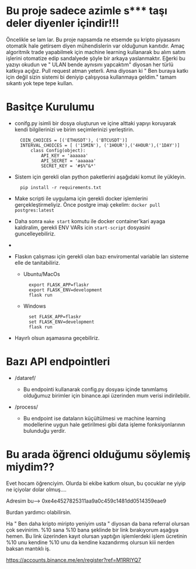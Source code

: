 # Bu proje sadece azimle s*** taşı deler diyenler içindir!!!
  Öncelikle se lam lar. Bu proje napsamda ne etsemde şu kripto piyasasını otomatik hale getirsem diyen mühendislerin var olduğunun kanıtıdır. Amaç algoritmik trade yapabilmek için machine learning kullanarak bu alım satım işlerini otomatize edip sandalyede şöyle bir arkaya yaslanmaktır. Eğerki bu yazıyı okudun ve " ULAN bende aynısını yapcaktım" diyosan her türlü katkıya açığız. Pull request atman yeterli. Ama diyosan ki " Ben buraya katkı için değil sizin sistemi bi deniyip çalışıyosa kullanmaya geldim."  tamam sıkantı yok tepe tepe kullan. 
# Basitçe Kurulumu
- conifg.py isimli bir dosya oluşturun ve içine alttaki yapıyı koruyarak kendi bilgilerinizi ve birim seçimlerinizi yerleştirin.
    
        COIN_CHOICES = [('ETHUSDT'), ('BTCUSDT')]
        INTERVAL_CHOICES = [ ('15MIN'), ('1HOUR'),('4HOUR'),('1DAY')]
            class Config(object):
                API_KEY = 'aaaaaa'
                API_SECRET = 'aaaaaa'
                SECRET_KEY = '#$%^&*'

- Sistem için gerekli olan python paketlerini aşağıdaki komut ile yükleyin.

        pip install -r requirements.txt

- Make scripti ile uygulama için gerekli docker işlemlerini gerçekleştirmeliyiz. Önce postgre imajı çekelim:
`docker pull postgres:latest`
- Daha sonra `make start` komutu ile docker container'kari ayaga kaldiralim, gerekli ENV VARs icin `start-script` dosyasini guncelleyebiliriz.
- 

- Flaskın çalışması için gerekli olan bazı enviromental variable ları sisteme elle de tanitabiliriz.
    - Ubuntu/MacOs
	
            export FLASK_APP=flaskr
            export FLASK_ENV=development
            flask run
    - Windows
	
            set FLASK_APP=flaskr
            set FLASK_ENV=development
            flask run
- Hayırlı olsun aşamasına geçebiliriz.
# Bazı API endpointleri
- /dataref/
	- Bu endpointi kullanarak config.py dosyası içinde tanımlamış olduğumuz birimler için binance.api üzerinden mum verisi indirilebilir.
   
- /process/
   	- Bu endpoint ise dataların küçültülmesi ve machine learning modellerine uygun hale getirilmesi gibi data işleme fonksiyonlarının bulunduğu yerdir.
   	
# Bu arada öğrenci olduğumu söylemiş miydim??
 Evet hocam öğrenciyim. Olurda bi ekibe katkım olsun, bu çocuklar ne yiyip ne içiyolar dolar olmuş.... 
 
 Adresim bu--> 0xe4e4527825311aa9a0c459c1481dd0514359eae9
 
 Burdan yardımcı olabilirsin. 
 
 Ha " Ben daha kripto miripto yeniyim usta " diyosan da bana referral olursan çok sevinirim. %10 sana %10 bana şeklinde bir link bırakıyorum aşağıya hemen. Bu link üzerinden kayıt olursan yaptığın işlemlerdeki işlem ücretinin %10 unu kendine %10 unu da kendine kazandırmış olursun kiii nerden baksan mantıklı iş.
 
 https://accounts.binance.me/en/register?ref=M1RRIYQ7
 
 
